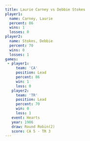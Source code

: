 ```yaml
---
title: Laurie Carney vs Debbie Stokes
player1:              
  name: Carney, Laurie
  percent: 86         
  wins: 1             
  losses: 0           
player2:              
  name: Stokes, Debbie
  percent: 70         
  wins: 0             
  losses: 1           
games:
 - player1:        
     team: 'CA'    
     position: Lead
     percent: 86   
     win: 1        
     loss: 0       
   player2:        
     team: 'TR'    
     position: Lead
     percent: 70   
     win: 0        
     loss: 1       
   event: Hearts       
   year: 1986          
   draw: Round Robin(2)
   score: CA 5 - TR 3  
---
```

